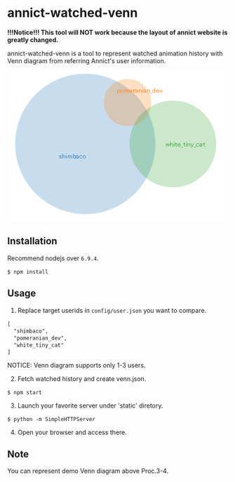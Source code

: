 # annict-watched-venn

__!!!Notice!!! This tool will NOT work because the layout of annict website is greatly changed.__  
  
annict-watched-venn is a tool to represent watched animation history with Venn diagram from referring Annict's user information.

![sample](./dist/sample.png "sample")

## Installation

Recommend nodejs over `6.9.4`.

```
$ npm install
```

## Usage

1. Replace target userids in `config/user.json` you want to compare.

  ```
  [
    "shimbaco",
    "pomeranian_dev",
    "white_tiny_cat"
  ]
  ```

  NOTICE: Venn diagram supports only 1-3 users.

2. Fetch watched history and create venn.json.

  ```
  $ npm start
  ```
  
3. Launch your favorite server under 'static' diretory.

  ```
  $ python -m SimpleHTTPServer
  ```

4. Open your browser and access there.

## Note

You can represent demo Venn diagram above Proc.3-4.

